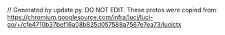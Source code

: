 // Generated by update.py. DO NOT EDIT.
These protos were copied from:
https://chromium.googlesource.com/infra/luci/luci-go/+/cfe4710b37bef16a08b825d057588a7567e7ea73/lucictx
